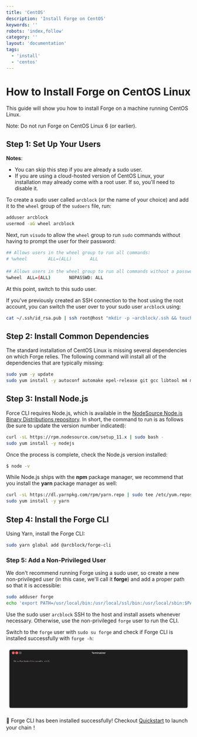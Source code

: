 ```yaml
---
title: 'CentOS'
description: 'Install Forge on CentOS'
keywords: ''
robots: 'index,follow'
category: ''
layout: 'documentation'
tags:
  - 'install'
  - 'centos'
---
```

# How to Install Forge on CentOS Linux

This guide will show you how to install Forge on a machine running CentOS Linux.

Note: Do not run Forge on CentOS Linux 6 (or earlier).

## Step 1: Set Up Your Users

**Notes**:

* You can skip this step if you are already a sudo user.
* If you are using a cloud-hosted version of CentOS Linux, your installation may already come with a root user. If so, you'll need to disable it.

To create a sudo user called `arcblock` (or the name of your choice) and add it to the `wheel` group of the `sudoers` file, run:

```bash
adduser arcblock
usermod -aG wheel arcblock
```

Next, run `visudo` to allow the `wheel` group to run `sudo` commands without having to prompt the user for their password:

```bash
## Allows users in the wheel group to run all commands:
# %wheel        ALL=(ALL)       ALL

## Allows users in the wheel group to run all commands without a password
%wheel  ALL=(ALL)       NOPASSWD: ALL
```

At this point, switch to this sudo user.

If you've previously created an SSH connection to the host using the root account, you can switch the user over to your sudo user `arcblock` using:

```bash
cat ~/.ssh/id_rsa.pub | ssh root@host "mkdir -p ~arcblock/.ssh && touch ~arcblock/.ssh/authorized_keys && chown -R arcblock ~arcblock/.ssh && chmod -R go= ~arcblock/.ssh && cat >> ~/.ssh/authorized_keys"
```

## Step 2: Install Common Dependencies

The standard installation of CentOS Linux is missing several dependencies on which Forge relies. The following command will install all of the dependencies that are typically missing:

```bash
sudo yum -y update
sudo yum install -y autoconf automake epel-release git gcc libtool m4 make ncurses-devel openssl-devel perl-core rpm-build tar vim wget zlib-devel
```

## Step 3: Install Node.js

Force CLI requires Node.js, which is available in the [NodeSource Node.js Binary Distributions repository](https://github.com/nodesource/distributions). In short, the command to run is as follows (be sure to update the version number indicated):

```bash
curl -sL https://rpm.nodesource.com/setup_11.x | sudo bash -
sudo yum install -y nodejs
```

Once the process is complete, check the Node.js version installed:

```bash
$ node -v
```

While Node.js ships with the **npm** package manager, we recommend that you install the **yarn** package manager as well:

```bash
curl -sL https://dl.yarnpkg.com/rpm/yarn.repo | sudo tee /etc/yum.repos.d/yarn.repo
sudo yum install -y yarn
```

## Step 4: Install the Forge CLI

Using Yarn, install the Forge CLI:

```bash
sudo yarn global add @arcblock/forge-cli
```

### Step 5: Add a Non-Privileged User

We don't recommend running Forge using a sudo user, so create a new non-privileged user (in this case, we'll call it **forge**) and add a proper path so that it is accessible:

```bash
sudo adduser forge
echo 'export PATH=/usr/local/bin:/usr/local/ssl/bin:/usr/local/sbin:$PATH' | sudo tee --append ~forge/.bashrc
```

Use the sudo user `arcblock` SSH to the host and install assets whenever necessary. Otherwise, use the non-privileged `forge` user to run the CLI.

Switch to the `forge` user with `sudo su forge` and check if Forge CLI is installed successfully with `forge -h`:

![](../assets/cli-check.gif)

🎉 Forge CLI has been installed successfully! Checkout [Quickstart](../../../intro/quickstart) to launch your chain！

